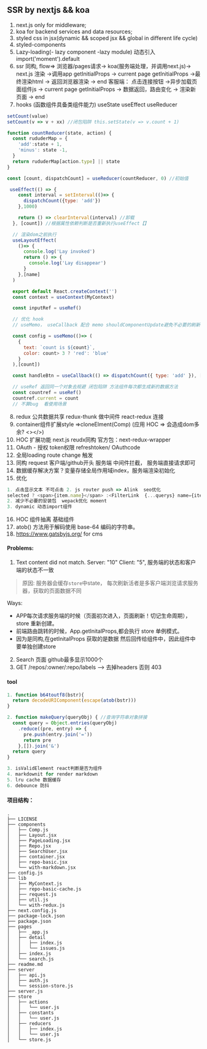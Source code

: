 ## SSR by nextjs && koa
1. next.js only for middleware;
2. koa for backend services and data resources;
3. styled css in jsx(dynamic && scoped jsx && global in different life cycle)
4. styled-components
5. Lazy-loading(- lazy component -lazy module) 动态引入 import('moment').default
6. ssr 同构, flow=> 浏览器/pages请求-> koa(服务端处理，并调用next.js)-> next.js 渲染 ->调用app getInitialProps -> current page getInitialProps ->最终渲染html -> 返回浏览器渲染 -> end
客服端： 点击连接按钮 ->异步加载页面组件js -> current page getInitialProps -> 数据返回，路由变化 -> 渲染新页面 -> end
7. hooks (函数组件具备类组件能力) useState useEffect useReducer
```js
setCount(value)
setCount(v => v + xx) //闭包陷阱 this.setState(v => v.count + 1)

function countReducer(state, action) {
  const rududerMap = {
    'add':state + 1,
    'minus': state -1,
  }
  return rududerMap[action.type] || state
}

const [count, dispatchCount] = useReducer(countReducer, 0) //初始值

 useEffect(() => {
    const interval = setInterval(()=> {
      dispatchCount({type: 'add'})
    },1000)

    return () => clearInterval(interval) //卸载
  }, [count]) //根据属性依赖判断是否重新执行useEffect【】

  // 渲染dom之前执行
  useLayoutEffect(
    ()=> {
      console.log('Lay invoked')
      return () => {
        console.log('Lay disappear')
      }
    },[name]
  )

  export default React.createContext('')
  const context = useContext(MyContext)

  const inputRef = useRef()

  // 优化 hook
  // useMemo， useCallback 配合 memo shouldComponentUpdate避免不必要的刷新

  const config = useMemo(()=> (
    {
      text: `count is ${count}`,
      color: count> 3 ? 'red': 'blue'
    }
  ),[count])

  const handleBtn = useCallback(() => dispatchCount({ type: 'add' }), [])

  // useRef 返回同一个对象去规避 闭包陷阱 方法组件每次都生成新的数据方法
  const countref = useRef()
  countref.current = count
  // 不算bug  看使用场景
```
8. redux 公共数据共享 redux-thunk 做中间件 react-redux 连接
9. container组件扩展style =>cloneElment(Comp) (应用 HOC => 会造成dom多余? <></>)
10. HOC 扩展功能 next.js reudx同构  官方包：next-redux-wrapper
11. OAuth - 授权 token权限 refreshtoken/ OAuthcode
12. 全局loading route change 触发
13. 同构 request 客户端/github开头 服务端 中间件拦截， 服务端直接请求即可
14. 数据缓存解决方案？变量存储全局作用域index，服务端渲染初始化 
15. 优化 
```js 
1. 点击显示文本 不可点击 2. js router push => Alink  seo优化
selected ? <span>{item.name}</span> :<FilterLink  {...querys} name={item.name} sort={item.value} order={item.order}/>
2. 减少不必要的安装包  wepack优化 moment
3. dynamic 动态import组件

```
16. HOC 组件抽离 基础组件
17. atob() 方法用于解码使用 base-64 编码的字符串。
18. https://www.gatsbyjs.org/ for cms


#### Problems:

1. Text content did not match. Server: "10" Client: "5", 服务端的状态和客户端的状态不一致

> 原因: 服务器会缓存`store`中state， 每次刷新活者是多客户端浏览请求服务器，获取的页面数据不同

Ways: 
- APP每次请求服务端的时候（页面初次进入，页面刷新！切记生命周期），store 重新创建。
- 前端路由跳转的时候，App.getInitalProps,都会执行 store 单例模式。
- 因为是同构,在getInitalProps 获取的是数据 然后回传给组件中，因此组件中要单独创建store

2. Search 页面 github最多显示1000个
3. GET /repos/:owner/:repo/labels
--> 去掉headers 否则 403

#### tool
```js
1. function b64toutf8(bstr){
  return decodeURIComponent(escape(atob(bstr)))
}

2. function makeQuery(queryObj) { //查询字符串对象拼接
  const query = Object.entries(queryObj)
    .reduce((pre, entry) => {
      pre.push(entry.join('='))
      return pre
    },[]).join('&')
  return query
}

3. isValidElement react判断是否为组件
4. markdownit for render markdown
5. lru cache 数据缓存
6. debounce 防抖
```

#### 项目结构：
```
.
├── LICENSE
├── components
│   ├── Comp.js
│   ├── Layout.jsx
│   ├── PageLoading.jsx
│   ├── Repo.jsx
│   ├── SearchUser.jsx
│   ├── container.jsx
│   ├── repo-basic.jsx
│   └── with-markdown.jsx
├── config.js
├── lib
│   ├── MyContext.js
│   ├── repo-basic-cache.js
│   ├── request.js
│   ├── util.js
│   └── with-redux.js
├── next.config.js
├── package-lock.json
├── package.json
├── pages
│   ├── _app.js
│   ├── detail
│   │   ├── index.js
│   │   └── issues.js
│   ├── index.js
│   └── search.js
├── readme.md
├── server
│   ├── api.js
│   ├── auth.js
│   └── session-store.js
├── server.js
├── store
│   ├── actions
│   │   └── user.js
│   ├── constants
│   │   └── user.js
│   ├── reducers
│   │   ├── index.js
│   │   └── user.js
│   └── store.js
```